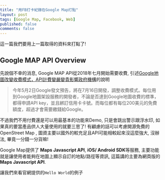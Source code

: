```yaml
---
title: "用FB打卡紀錄在Google Map打點"
layout: post
tags: [Google Map, Facebook, Web]
published: false
comments: false
---
```

這一篇我們要用上一篇取得的資料來打點了!

## Google MAP API Overview

先說個不幸的消息, Google MAP API從2018年七月開始需要收費, 引述[Google地圖改變收費模式，API計費變嚴變貴影響政府機構](https://www.bnext.com.tw/article/49903/google-maps-api-charge)的說明

> 今年5月2日Google發文預告，將在7月16日開發，調整收費模式。每位用到Google地圖架設服務的開發者，不論是否達到Google地圖收費的標準，都得申請API key，並且綁訂信用卡卡號。而每位都有每位200美元的免費額度，超過才會需要繳錢給Google。

不過我們不用付費還是可以用最基本的功能來Demo, 只是會跳出警示跟浮水印, 如果真的要當產品供人大量使用的就要三思了! 有顧慮的話可以考慮開源免費的OpenStreet Map , 圖資主要以國外的較充足且API可能相較起來沒這麼強大, 沒辦法, 畢竟一分錢一分貨嘛!

Google Map提供了 **Maps Javascript API**, **iOS/ Android SDK**等服務, 主要功能就是讓使用者能夠在地圖上顯示自訂的地點/路徑等資訊, 這篇講的主要為網頁版的 **Maps Javascript API**.

讓我們來看官網提供的`Hello World`的例子
```html
```
<html>
  <head>
    <title>Simple Map</title>
    <meta name="viewport" content="initial-scale=1.0">
    <meta charset="utf-8">
    <style>
      /* Always set the map height explicitly to define the size of the div
       * element that contains the map. */
      #map {
        height: 100%;
      }
      /* Optional: Makes the sample page fill the window. */
      html, body {
        height: 100%;
        margin: 0;
        padding: 0;
      }
    </style>
  </head>
  <body>
    <div id="map"></div>
    <script>
      var map;
      function initMap() {
        map = new google.maps.Map(document.getElementById('map'), {
          center: {lat: -34.397, lng: 150.644},
          zoom: 8
        });
      }
			// key=YOUR_API_KEY&
    </script>
		
    <script src="https://maps.googleapis.com/maps/api/js?callback=initMap"
    async defer></script>
  </body>
</html>



### Full Code

在下面按下**取得代碼 -> Javascript SDK**我們即可取得Query的Code, 但是必須先初始化你的App以及提供access_token, 記得替換掉以下`YOUR_APP_ID` & `YOUR_ACCESS_TOKEN`
* YOUR_APP_ID 可由**我的應用程式 ->應用程式編號**取得
* YOUR_ACCESS_TOKEN 可由**圖型API測式工具 -> 存取權杖**取得


```html
<!DOCTYPE html>
<html>
  <head>
    <meta http-equiv="content-type" content="text/html; charset=utf-8" />
    <script async defer src="https://connect.facebook.net/en_US/sdk.js"></script>
    <script>
    function initFbData(){
      FB.init({
        appId            : 'YOUR_APP_ID',
        autoLogAppEvents : true,
        xfbml            : true,
        version          : 'v3.2'
      });
      FB.api(
        '/me',
        'GET',
        {
          "fields":"id,name,posts{place,message}",
          "access_token": "YOUR_ACCESS_TOKEN"
        },
        function(response) {
          document.getElementById("content").innerHTML+= JSON.stringify(response);
        }
      );
    }
    </script>
  </head>
  <body onload="initFbData();">
    <div id ="content"></div>
  </body>
</html>
```
<!--stackedit_data:
eyJoaXN0b3J5IjpbLTMxNDM4NjAyLDQ0NjM3NzM5LC01OTg2Mz
A3MTIsMTkyNjY2NTU2N119
-->